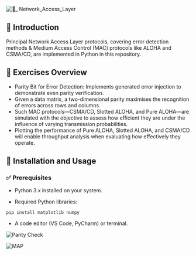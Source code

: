 ![🔗_ Network_Access_Layer](https://github.com/user-attachments/assets/5fadb989-9d0e-41fc-98a0-ab79bca3cb9e)

## 📌 Introduction

Principal Network Access Layer protocols, covering error detection methods & Medium Access Control (MAC) protocols like ALOHA and CSMA/CD, are implemented in Python in this repository.

## 📝 Exercises Overview
- Parity Bit for Error Detection: Implements generated error injection to demonstrate even parity verification. 
- Given a data matrix, a two-dimensional parity maximises the recognition of errors across rows and columns. 
- Such MAC protocols—CSMA/CD, Slotted ALOHA, and Pure ALOHA—are simulated with the objective to assess how efficient they are under the influence of varying transmission probabilities. 
- Plotting the performance of Pure ALOHA, Slotted ALOHA, and CSMA/CD will enable throughput analysis when evaluating how effectively they operate.

## 🚀 Installation and Usage

### ✅ Prerequisites

- Python 3.x installed on your system.

- Required Python libraries:

```pip install matplotlib numpy```

- A code editor (VS Code, PyCharm) or terminal.

![Parity Check](https://github.com/user-attachments/assets/68deb7d5-3df8-40a9-b3b3-8483a6508892)

![MAP](https://github.com/user-attachments/assets/6ca05c16-d3a8-4e8a-8d22-7abbc4c5f7b0)


